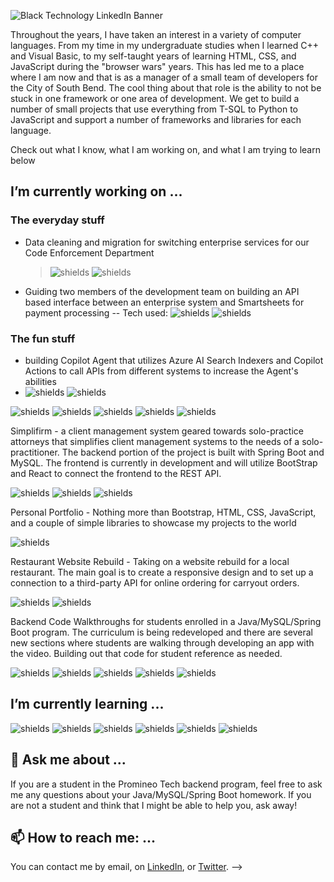 ![Black Technology LinkedIn Banner](https://user-images.githubusercontent.com/66330433/111683584-0f1d0300-87fc-11eb-993d-0365f32e6683.png)

Throughout the years, I have taken an interest in a variety of computer languages.  From my time in my undergraduate studies when I learned C++ and Visual Basic, to my self-taught years of learning HTML, CSS, and JavaScript during the "browser wars" years.  This has led me to a place where I am now and that is as a manager of a small team of developers for the City of South Bend. The cool thing about that role is the ability to not be stuck in one framework or one area of development. We get to build a number of small projects that use everything from T-SQL to Python to JavaScript and support a number of frameworks and libraries for each language. 

Check out what I know, what I am working on, and what I am trying to learn below

## I’m currently working on ...

### The everyday stuff 
- Data cleaning and migration for switching enterprise services for our Code Enforcement Department
  
  > ![shields](https://img.shields.io/badge/ETL-Python-8AA29E) ![shields](https://img.shields.io/badge/ETL-Pandas-686963) 
- Guiding two members of the development team on building an API based interface between an enterprise system and Smartsheets for payment processing
-- Tech used: ![shields](https://img.shields.io/badge/Programming-JavaScript-F9DF74) ![shields](https://img.shields.io/badge/Cloud-Azure_Functions-EDAE49) 
### The fun stuff 
- building Copilot Agent that utilizes Azure AI Search Indexers and Copilot Actions to call APIs from different systems to increase the Agent's abilities
- ![shields](https://img.shields.io/badge/AI-Copilot_Studio-8D3B72) ![shields](https://img.shields.io/badge/AI-Azure_Foundry-8A7090) 


![shields](https://img.shields.io/github/last-commit/jeff1haupt/FormSubmission)  ![shields](https://img.shields.io/badge/Spring-Thymeleaf-brightgreen)  ![shields](https://img.shields.io/badge/Spring-Sring%20Boot-yellowgreen)  ![shields](https://img.shields.io/badge/data-MySQL-blue)  ![shields](https://img.shields.io/badge/data-Hibernate-9cf)

Simplifirm - a client management system geared towards solo-practice attorneys that simplifies client management systems to the needs of a solo-practitioner.  The backend portion of the project is built with Spring Boot and MySQL.  The frontend is currently in development and will utilize BootStrap and React to connect the frontend to the REST API.  

![shields](https://img.shields.io/badge/frontend-Bootstrap-important)  ![shields](https://img.shields.io/badge/frontend-React-critical)  ![shields](https://img.shields.io/badge/Spring-Sring%20Boot-yellowgreen)

Personal Portfolio - Nothing more than Bootstrap, HTML, CSS, JavaScript, and a couple of simple libraries to showcase my projects to the world

![shields](https://img.shields.io/badge/frontend-Bootstrap-important)  

Restaurant Website Rebuild - Taking on a website rebuild for a local restaurant.  The main goal is to create a responsive design and to set up a connection to a third-party API for online ordering for carryout orders.  

![shields](https://img.shields.io/badge/frontend-Bootstrap-important)  ![shields](https://img.shields.io/badge/frontend-React-critical)  

Backend Code Walkthroughs for students enrolled in a Java/MySQL/Spring Boot program.  The curriculum is being redeveloped and there are several new sections where students are walking through developing an app with the video.  Building out that code for student reference as needed. 

![shields](https://img.shields.io/badge/languages-Java-yellow)  ![shields](https://img.shields.io/badge/frontend-React-critical)  ![shields](https://img.shields.io/badge/Spring-Sring%20Boot-yellowgreen)  ![shields](https://img.shields.io/badge/data-MySQL-blue)  ![shields](https://img.shields.io/badge/data-Hibernate-9cf)

## I’m currently learning ...

![shields](https://img.shields.io/badge/frontend-Bootstrap-important)  ![shields](https://img.shields.io/badge/frontend-React-critical)  ![shields](https://img.shields.io/badge/backend-Node-yellow)  ![shields](https://img.shields.io/badge/data-MongoDB-blue)  ![shields](https://img.shields.io/badge/Data-Python-brightgreen)  ![shields](https://img.shields.io/badge/cloud-AWS-informational)  

## 💬 Ask me about ...

If you are a student in the Promineo Tech backend program, feel free to ask me any questions about your Java/MySQL/Spring Boot homework.  If you are not a student and think that I might be able to help you, ask away!  


## 📫 How to reach me: ...

You can contact me by email, on [LinkedIn](https://www.linkedin.com/in/jefferyhaupt/), or [Twitter](https://twitter.com/jeff_haupt). 
-->
